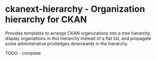 ckanext-hierarchy - Organization hierarchy for CKAN
===================================================

Provides templates to arrange CKAN organizations into a tree hierarchy,
display organiations in this hierarchy instead of a flat list, and
propagate some administrative priviledges downwards in the hierarchy.

TODO - complete
